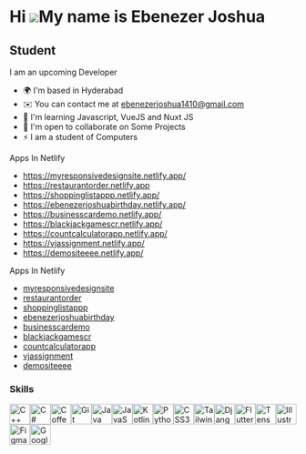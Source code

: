 Hi ![](https://user-images.githubusercontent.com/18350557/176309783-0785949b-9127-417c-8b55-ab5a4333674e.gif)My name is Ebenezer Joshua
=======================================================================================================================================

Student
-------

I am an upcoming Developer

* 🌍  I'm based in Hyderabad
* ✉️  You can contact me at [ebenezerjoshua1410@gmail.com](mailto:ebenezerjoshua1410@gmail.com)
* 🧠  I'm learning Javascript, VueJS and Nuxt JS
* 🤝  I'm open to collaborate on Some Projects
* ⚡  I am a student of Computers

Apps In Netlify
* https://myresponsivedesignsite.netlify.app/
* https://restaurantorder.netlify.app
* https://shoppinglistappp.netlify.app/
* https://ebenezerjoshuabirthday.netlify.app/
* https://businesscardemo.netlify.app/
* https://blackjackgamescr.netlify.app/
* https://countcalculatorapp.netlify.app/
* https://vjassignment.netlify.app/
* https://demositeeee.netlify.app/

Apps In Netlify
* <a href="https://myresponsivedesignsite.netlify.app/" target="_blank">myresponsivedesignsite</a>
* <a href="https://restaurantorder.netlify.app/" target="_blank">restaurantorder</a>
* <a href="https://shoppinglistappp.netlify.app/" target="_blank">shoppinglistappp</a>
* <a href="https://ebenezerjoshuabirthday.netlify.app/" target="_blank">ebenezerjoshuabirthday</a>
* <a href="https://businesscardemo.netlify.app/" target="_blank">businesscardemo</a>
* <a href="https://blackjackgamescr.netlify.app/" target="_blank">blackjackgamescr</a>
* <a href="https://countcalculatorapp.netlify.app/" target="_blank">countcalculatorapp</a>
* <a href="https://vjassignment.netlify.app/" target="_blank">vjassignment</a>
* <a href="https://demositeeee.netlify.app/" target="_blank">demositeeee</a>

### Skills

<p align="left">
<a href="https://docs.microsoft.com/en-us/cpp/?view=msvc-170" target="_blank" rel="noreferrer"><img src="https://raw.githubusercontent.com/danielcranney/readme-generator/main/public/icons/skills/cplusplus-colored.svg" width="36" height="36" alt="C++" /></a><a href="https://docs.microsoft.com/en-us/dotnet/csharp/" target="_blank" rel="noreferrer"><img src="https://raw.githubusercontent.com/danielcranney/readme-generator/main/public/icons/skills/csharp-colored.svg" width="36" height="36" alt="C#" /></a><a href="https://coffeescript.org/" target="_blank" rel="noreferrer"><img src="https://raw.githubusercontent.com/danielcranney/readme-generator/main/public/icons/skills/coffeescript-colored.svg" width="36" height="36" alt="Coffeescript" /></a><a href="https://git-scm.com/" target="_blank" rel="noreferrer"><img src="https://raw.githubusercontent.com/danielcranney/readme-generator/main/public/icons/skills/git-colored.svg" width="36" height="36" alt="Git" /></a><a href="https://www.oracle.com/java/" target="_blank" rel="noreferrer"><img src="https://raw.githubusercontent.com/danielcranney/readme-generator/main/public/icons/skills/java-colored.svg" width="36" height="36" alt="Java" /></a><a href="https://developer.mozilla.org/en-US/docs/Web/JavaScript" target="_blank" rel="noreferrer"><img src="https://raw.githubusercontent.com/danielcranney/readme-generator/main/public/icons/skills/javascript-colored.svg" width="36" height="36" alt="JavaScript" /></a><a href="https://kotlinlang.org/" target="_blank" rel="noreferrer"><img src="https://raw.githubusercontent.com/danielcranney/readme-generator/main/public/icons/skills/kotlin-colored.svg" width="36" height="36" alt="Kotlin" /></a><a href="https://www.python.org/" target="_blank" rel="noreferrer"><img src="https://raw.githubusercontent.com/danielcranney/readme-generator/main/public/icons/skills/python-colored.svg" width="36" height="36" alt="Python" /></a><a href="https://www.w3.org/TR/CSS/#css" target="_blank" rel="noreferrer"><img src="https://raw.githubusercontent.com/danielcranney/readme-generator/main/public/icons/skills/css3-colored.svg" width="36" height="36" alt="CSS3" /></a><a href="https://tailwindcss.com/" target="_blank" rel="noreferrer"><img src="https://raw.githubusercontent.com/danielcranney/readme-generator/main/public/icons/skills/tailwindcss-colored.svg" width="36" height="36" alt="TailwindCSS" /></a><a href="https://www.djangoproject.com/" target="_blank" rel="noreferrer"><img src="https://raw.githubusercontent.com/danielcranney/readme-generator/main/public/icons/skills/django-colored.svg" width="36" height="36" alt="Django" /></a><a href="https://flutter.dev/" target="_blank" rel="noreferrer"><img src="https://raw.githubusercontent.com/danielcranney/readme-generator/main/public/icons/skills/flutter-colored.svg" width="36" height="36" alt="Flutter" /></a><a href="https://www.tensorflow.org/" target="_blank" rel="noreferrer"><img src="https://raw.githubusercontent.com/danielcranney/readme-generator/main/public/icons/skills/tensorflow-colored.svg" width="36" height="36" alt="TensorFlow" /></a><a href="https://www.adobe.com/uk/products/illustrator.html" target="_blank" rel="noreferrer"><img src="https://raw.githubusercontent.com/danielcranney/readme-generator/main/public/icons/skills/illustrator-colored.svg" width="36" height="36" alt="Illustrator" /></a><a href="https://www.figma.com/" target="_blank" rel="noreferrer"><img src="https://raw.githubusercontent.com/danielcranney/readme-generator/main/public/icons/skills/figma-colored.svg" width="36" height="36" alt="Figma" /></a><a href="https://cloud.google.com/" target="_blank" rel="noreferrer"><img src="https://raw.githubusercontent.com/danielcranney/readme-generator/main/public/icons/skills/googlecloud-colored.svg" width="36" height="36" alt="Google Cloud" /></a>
</p>
